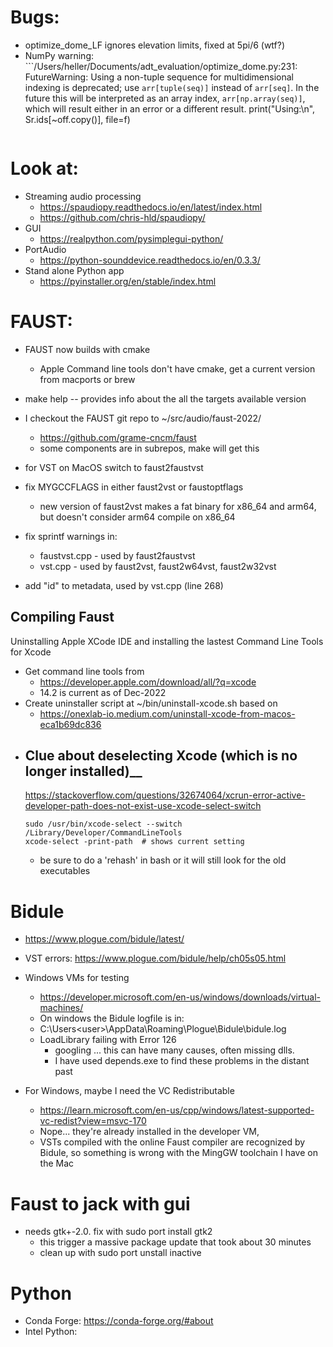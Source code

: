 # Bugs:
- optimize_dome_LF ignores elevation limits, fixed at 5pi/6 (wtf?)
- NumPy warning:  
  ```/Users/heller/Documents/adt_evaluation/optimize_dome.py:231: FutureWarning: Using a non-tuple sequence for multidimensional indexing is deprecated; use `arr[tuple(seq)]` instead of `arr[seq]`. In the future this will be interpreted as an array index, `arr[np.array(seq)]`, which will result either in an error or a different result.
  print("Using:\n", Sr.ids[~off.copy()], file=f)
  ```

# Look at:
- Streaming audio processing
    - https://spaudiopy.readthedocs.io/en/latest/index.html
    - https://github.com/chris-hld/spaudiopy/
- GUI
    - https://realpython.com/pysimplegui-python/
- PortAudio
    - https://python-sounddevice.readthedocs.io/en/0.3.3/
- Stand alone Python app
    - https://pyinstaller.org/en/stable/index.html


# FAUST:
- FAUST now builds with cmake
    - Apple Command line tools don't have cmake, get a current version from macports or brew

- make help -- provides info about the all the targets available version

- I checkout the FAUST git repo to ~/src/audio/faust-2022/
    - https://github.com/grame-cncm/faust
    - some components are in subrepos, make will get this

- for VST on MacOS switch to faust2faustvst

- fix MYGCCFLAGS in either faust2vst or faustoptflags
    - new version of faust2vst makes a fat binary for x86\_64 and arm64, but doesn't consider arm64 compile on x86_64

- fix sprintf warnings in:
    - faustvst.cpp  - used by faust2faustvst
    - vst.cpp - used by faust2vst, faust2w64vst, faust2w32vst

- add "id" to metadata, used by vst.cpp (line 268)

## Compiling Faust
Uninstalling Apple XCode IDE and installing the lastest Command Line Tools for Xcode
- Get command line tools from  
    - https://developer.apple.com/download/all/?q=xcode
    - 14.2 is current as of Dec-2022
- Create uninstaller script at ~/bin/uninstall-xcode.sh based on
    - https://onexlab-io.medium.com/uninstall-xcode-from-macos-eca1b69dc836
- Clue about deselecting Xcode (which is no longer installed)__
    -
    https://stackoverflow.com/questions/32674064/xcrun-error-active-developer-path-does-not-exist-use-xcode-select-switch
    ````sudo xcode-select --reset will get command line stuff running
    sudo /usr/bin/xcode-select --switch /Library/Developer/CommandLineTools
    xcode-select -print-path  # shows current setting
    ````
    - be sure to do a 'rehash' in bash or it will still look for the old
    executables

# Bidule
- https://www.plogue.com/bidule/latest/
- VST errors: https://www.plogue.com/bidule/help/ch05s05.html
- Windows VMs for testing
    - https://developer.microsoft.com/en-us/windows/downloads/virtual-machines/
    - On windows the Bidule logfile is in:
    - C:\Users\<user>\AppData\Roaming\Plogue\Bidule\bidule.log
	- LoadLibrary failing with Error 126
	    - googling ... this can have many causes, often missing dlls.
	    - I have used depends.exe to find these problems in the
        distant past

- For Windows, maybe I need the VC Redistributable
    - https://learn.microsoft.com/en-us/cpp/windows/latest-supported-vc-redist?view=msvc-170
	- Nope... they're already installed in the developer VM,
	- VSTs compiled with the online Faust compiler are recognized by
      Bidule, so something is wrong with the MingGW toolchain I have on the Mac

# Faust to jack with gui
- needs gtk+-2.0. fix with sudo port install gtk2
    - this trigger a massive package update that took about 30 minutes
    - clean up with sudo port unstall inactive
    

# Python
- Conda Forge: https://conda-forge.org/#about
- Intel Python: 
    
